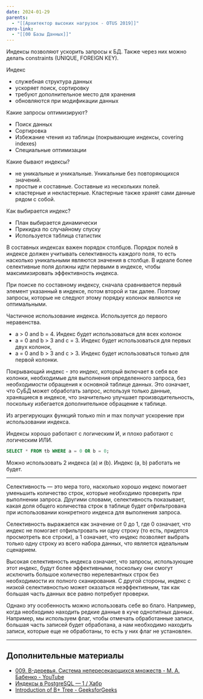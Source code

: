```yaml
---
date: 2024-01-29
parents:
  - "[[Архитектор высоких нагрузок - OTUS 2019]]"
zero-link:
  - "[[00 Базы Данных]]"
---
```

Индексы позволяют ускорить запросы к БД. Также через них можно делать constraints (UNIQUE, FOREIGN KEY).

Индекс
- служебная структура данных
- ускоряет поиск, сортировку
- требуют дополнительное место для хранения
- обновляются при модификации данных

Какие запросы оптимизируют?
- Поиск данных
- Сортировка
- Избежание чтения из таблицы (покрывающие индексы, covering indexes)
- Специальные оптимизации

Какие бывают индексы?
- не уникальные и уникальные. Уникальные без повторяющихся значений.
- простые и составные. Составные из нескольких полей.
- кластерные и некластерные. Кластерные также хранят сами данные рядом с собой.

Как выбирается индекс?
- План выбирается динамически
- Прикидка по случайному спуску
- Используется таблица статистик

В составных индексах важен порядок столбцов. Порядок полей в индексе должен учитывать селективность каждого поля, то есть насколько уникальными являются значения в столбце. В идеале более селективные поля должны идти первыми в индексе, чтобы максимизировать эффективность индекса.

При поиске по составному индексу, сначала сравнивается первый элемент указанный в индексе, потом второй и так далее. Поэтому запросы, которые не следуют этому порядку колонок являются не оптимальными.

Частичное использование индекса. Используется до первого неравенства.
- a > 0 and b = 4. Индекс будет использоваться для всех колонок
- ﻿a = 0 and b > 3 and c = 3. Индекс будет использоваться для первых двух колонок,
- ﻿﻿a = 0 and b > 3 and c > 3. Индекс будет использоваться только для первой колонки.

Покрывающий индекс - это индекс, который включает в себя все колонки, необходимые для выполнения определенного запроса, без необходимости обращения к основной таблице данных. Это означает, что СуБД может обработать запрос, используя только данные, хранящиеся в индексе, что значительно улучшает производительность, поскольку избегается дополнительное обращение к таблице.

Из агрегирующих функций только min и max получат ускорение при использовании индекса.

Индексы хорошо работают с логическим И, и плохо работают с логическим ИЛИ.
```sql
SELECT * FROM tb WHERE a = 0 OR b = 0;
```
Можно использовать 2 индекса (а) и (b). Индекс (а, b) работать не будет.

***

Селективность — это мера того, насколько хорошо индекс помогает уменьшить количество строк, которые необходимо проверить при выполнении запроса. Другими словами, селективность показывает, какая доля общего количества строк в таблице будет отфильтрована при использовании конкретного индекса для выполнения запроса. 

Селективность выражается как значение от 0 до 1, где 0 означает, что индекс не помогает отфильтровать ни одну строку (то есть, придется просмотреть все строки), а 1 означает, что индекс позволяет выбрать только одну строку из всего набора данных, что является идеальным сценарием.

Высокая селективность индекса означает, что запросы, использующие этот индекс, будут более эффективными, поскольку они смогут исключить большое количество нерелевантных строк без необходимости их полного сканирования. С другой стороны, индекс с низкой селективностью может оказаться неэффективным, так как большая часть данных все равно потребует проверки.

Однако эту особенность можно использовать себе во благо. Например, когда необходимо находить редкие данные в куче однотипных данных. Например, мы используем флаг, чтобы отмечать обработанные записи, большая часть записей будет обработана, а нам необходимо находить записи, которые еще не обработаны, то есть у них флаг не установлен.
***
## Дополнительные материалы
- [009. B-деревья. Система непересекающихся множеств - М. А. Бабенко - YouTube](https://www.youtube.com/watch?v=KFcpDTpoixo)
- [Индексы в PostgreSQL — 1 / Хабр](https://habr.com/ru/companies/postgrespro/articles/326096/)
- [Introduction of B+ Tree - GeeksforGeeks](https://www.geeksforgeeks.org/introduction-of-b-tree/)